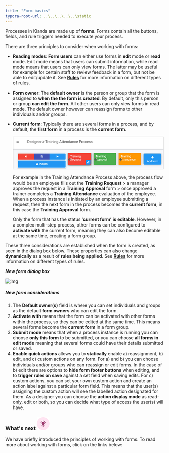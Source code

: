 ```yaml
---
title: "Form basics"
typora-root-url: ..\..\..\..\..\static
---
```




Processes in Kianda are made up of **forms**. Forms contain all the buttons, fields, and rule triggers needed to execute your process.

There are three principles to consider when working with forms:

- **Reading modes**: **Form users** can either use forms in **edit** mode or **read** mode. Edit mode means that users can submit information, while read mode means that users can only view forms. The latter may be useful for example for certain staff to review feedback in a form, but not be able to edit/update it. See [**Rules**](/docs/getting-started/create-first-process/plan-your-process/rules/) for more information on different types of rules. 

- **Form owner**: The **default owner** is the person or group that the form is assigned to **when the the form is created**. By default, only this person or group **can edit the form**. All other users can only view forms in read mode. The default owner however can reassign forms to other individuals and/or groups.

- **Current form**: Typically there are several forms in a process, and by default, the **first form** in a process is the **current form**. 

  ![Three form process example](/images/3-form-example.jpg)

  For example in the Training Attendance Process above, the process flow would be an employee fills out the **Training Request** > a manager approves the request in a **Training Approval** form > once approved a trainer completes a **Training Attendance** evaluation of the employee. When a process instance is initiated by an employee submitting a request, then the next form in the process becomes the **current form**, in this case the **Training Approval** form.

  Only the form that has the status ‘**current form’** **is editable**. However, in a complex multi-step process, other forms can be configured to **activate with** the current form, meaning they can also become editable at the same time, creating a form group. 

These three considerations are established when the form is created, as seen in the dialog box below. These properties can also change **dynamically** as a result of **rules being applied**. See [**Rules**](/docs/getting-started/create-first-process/plan-your-process/rules/) for more information on different types of rules. 



***New form dialog box***

![img](https://academy.kianda.com/wp-content/uploads/2022/03/newformsegments-1.gif)

##### New form considerations

1. The **Default owner(s)** field is where you can set individuals and groups as the default **form owners** who can edit the form.
2. **Activate with** means that the form can be activated with other forms within the process, so they can be edited at the same time. This means several forms become the **current form** in a form group.
3. **Submit mode** means that when a process instance is running you can choose **only this form** to be submitted, or you can choose **all forms in edit mode** meaning that several forms could have their details submitted or saved.
4. **Enable quick actions** allows you to **statically** enable a) reassignment, b) edit, and c) custom actions on any form. For a) and b) you can choose individuals and/or groups who can reassign or edit forms. In the case of b) edit there are options to **hide form footer buttons** when editing, and to **trigger rules on save** against a set field when saving edits. For c) custom actions, you can set your own custom action and create an action label against a particular form field. This means that the user(s) assigning the custom action will see the labelled action designated for them. As a designer you can choose the **action display mode** as read-only, edit or both, so you can decide what type of access the user(s) will have.



### What's next  ![Idea icon](/images/18.png) ###

We have briefly introduced the principles of working with forms. To read more about working with forms, click on the links below:
